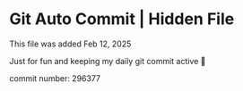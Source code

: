 # Git Auto Commit | Hidden File

This file was added Feb 12, 2025

Just for fun and keeping my daily git commit active 🤪

commit number: 296377
